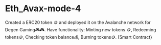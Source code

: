 # Eth_Avax-mode-4
Created a ERC20 token 🪙 and deployed it on the Avalanche network for Degen Gaming🎮🎮.  Have  functionality:  Minting new tokens 🪙, Redeeming tokens🪙, Checking token balance💰, Burning tokens🪙. {Smart Contract}

